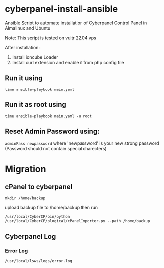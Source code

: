 # cyberpanel-install-ansible
Ansible Script to automate installation of Cyberpanel Control Panel in Almalinux and Ubuntu

Note: This script is tested on vultr 22.04 vps

After installation:
1. Install ioncube Loader
2. Install curl extension and enable it from php config file

## Run it using
```
time ansible-playbook main.yaml
```

## Run it as root using
```
time ansible-playbook main.yaml -u root
```

## Reset Admin Password using:
`adminPass newpassword`
where 'newpassword' is your new strong password (Password should not contain special charecters)


# Migration
## cPanel to cyberpanel
```
mkdir /home/backup
```
upload backup file to /home/backup
then run
```
/usr/local/CyberCP/bin/python /usr/local/CyberCP/plogical/cPanelImporter.py --path /home/backup
```

## Cyberpanel Log
### Error Log
`/usr/local/lsws/logs/error.log`
